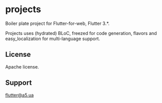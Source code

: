 # projects

Boiler plate project for Flutter-for-web, Flutter 3.*.

Projects uses (hydrated) BLoC, freezed for code generation, flavors and easy_localization for multi-language support. 

## License

Apache license.

## Support

flutter@a5.ua